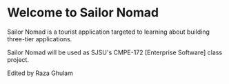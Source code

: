 # Welcome to Sailor Nomad

Sailor Nomad is a tourist application targeted to learning about building three-tier applications.

Sailor Nomad will be used as SJSU's CMPE-172 [Enterprise Software] class project.

Edited by Raza Ghulam


